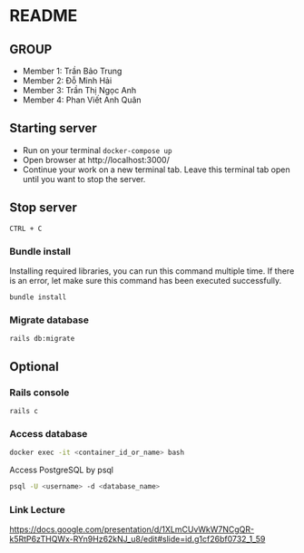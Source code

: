 # README

## GROUP <add-group-name>

- Member 1: Trần Bảo Trung
- Member 2: Đỗ Minh Hải
- Member 3: Trần Thị Ngọc Anh
- Member 4: Phan Viết Anh Quân

## Starting server

- Run on your terminal `docker-compose up`
- Open browser at http://localhost:3000/
- Continue your work on a new terminal tab. Leave this terminal tab open until you want to stop the server.

## Stop server

`CTRL + C`

### Bundle install

Installing required libraries, you can run this command multiple time. If there is an error, let make sure this command has been executed successfully.

`bundle install`

### Migrate database

`rails db:migrate`

## Optional

### Rails console

`rails c`

### Access database

```bash
docker exec -it <container_id_or_name> bash
```

Access PostgreSQL by psql

```bash
psql -U <username> -d <database_name>
```

### Link Lecture

https://docs.google.com/presentation/d/1XLmCUvWkW7NCgQR-k5RtP6zTHQWx-RYn9Hz62kNJ_u8/edit#slide=id.g1cf26bf0732_1_59
